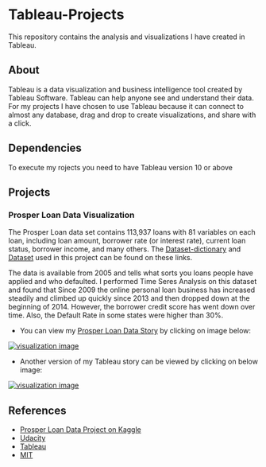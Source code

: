# Tableau-Projects
This repository contains the analysis and visualizations I have created in Tableau.

## About
Tableau is a data visualization and business intelligence tool created by Tableau Software. Tableau can help anyone see and understand their data. For my projects I have chosen to use Tableau because it can connect to almost any database, drag and drop to create visualizations, and share with a click.

## Dependencies
To execute my rojects you need to have Tableau version 10 or above

## Projects
### Prosper Loan Data Visualization
The Prosper Loan data set contains 113,937 loans with 81 variables on each loan, including loan amount, borrower rate (or interest rate), current loan status, borrower income, and many others. The [Dataset-dictionary](https://github.com/jubins/Tableau-Projects/blob/master/ProsperLoanData/data/ProsperLoanData-VariableDefinitions.csv) and [Dataset](https://raw.githubusercontent.com/jubins/Tableau-Projects/master/ProsperLoanData/data/prosperLoanData.csv) used in this project can be found on these links.

The data is available from 2005 and tells what sorts you loans people have applied and who defaulted. I performed Time Seres Analysis on this dataset and found that Since 2009 the online personal loan business has increased steadily and climbed up quickly since 2013 and then dropped down at the beginning of 2014. However, the borrower credit score has went down over time. Also, the Default Rate in some states were higher than 30%.

- You can view my [Prosper Loan Data Story](https://public.tableau.com/profile/jubin.soni#!/vizhome/ProsperLoanData_7/ProsperLoanStory-Version2) by clicking on image below:

[![visualization image](https://github.com/jubins/Tableau-Projects/blob/master/ProsperLoanData/data/pld_screenshot.png)](https://public.tableau.com/profile/jubin.soni#!/vizhome/ProsperLoanData_7/ProsperLoanStory-Version2)

- Another version of my Tableau story can be viewed by clicking on below image:

[![visualization image](https://github.com/jubins/Tableau-Projects/blob/master/ProsperLoanData/data/pld_screenshot_v1.png)](https://public.tableau.com/profile/jubin.soni#!/vizhome/ProsperLoanData_Version1/ProsperLoanStory-Version1)

## References
- [Prosper Loan Data Project on Kaggle](https://www.kaggle.com/jschnessl/prosperloans)
- [Udacity](https://www.udacity.com/course/data-visualization-in-tableau--ud1006)
- [Tableau](https://www.tableau.com/learn/training)
- [MIT](http://courses.media.mit.edu/2008fall/mas622j/Projects/CharlieCocoErnestoMatt/data/)
